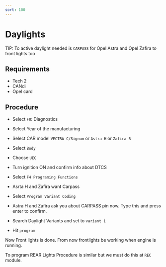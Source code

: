 ```yaml
---
sort: 100
---
```


# Daylights

TIP: To active daylight needed is `CARPASS` for Opel Astra and Opel Zafira to front lights too

## Requirements

* Tech 2
* CANdi
* Opel card

## Procedure

* Select `F0`: Diagnostics

* Select Year of the manufacturing

* Select CAR model `VECTRA C/Signum` or `Astra H` or `Zafira B`

* Select `Body`

* Choose `UEC`

* Turn ignition ON and confirm info about DTCS

* Select `F4 Programing Functions`

* Asrta H and Zafira want Carpass

* Select `Program Variant Coding`

* Astra H and Zafira ask you about CARPASS pin now. Type this and press enter to confirm.

* Search Daylight Variants and set to `variant 1`

* Hit `program`

Now Front lights is done. From now frontlights be working when engine is running. 

To program REAR Lights Procedure is similar but we must do this at `REC` module.
